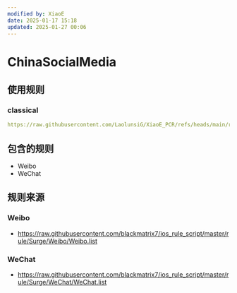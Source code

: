 ```yaml
---
modified by: XiaoE
date: 2025-01-17 15:18
updated: 2025-01-27 00:06
---
```

# ChinaSocialMedia

## 使用规则

### classical
```yaml
https://raw.githubusercontent.com/LaolunsiG/XiaoE_PCR/refs/heads/main/rules/Shadowrocket/ChinaSocialMedia/ChinaSocialMedia-Classical.list
```

## 包含的规则 
- Weibo
- WeChat

## 规则来源

### Weibo
- https://raw.githubusercontent.com/blackmatrix7/ios_rule_script/master/rule/Surge/Weibo/Weibo.list

### WeChat
- https://raw.githubusercontent.com/blackmatrix7/ios_rule_script/master/rule/Surge/WeChat/WeChat.list
